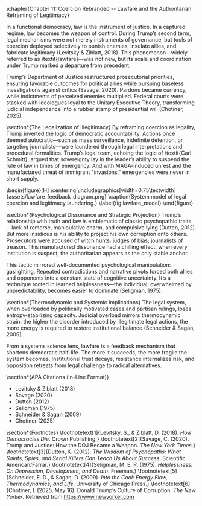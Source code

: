 \chapter{Chapter 11: Coercion Rebranded -- Lawfare and the Authoritarian Reframing of Legitimacy}

In a functional democracy, law is the instrument of justice. In a captured regime, law becomes the weapon of control. During Trump’s second term, legal mechanisms were not merely instruments of governance, but tools of coercion deployed selectively to punish enemies, insulate allies, and fabricate legitimacy (Levitsky & Ziblatt, 2018). This phenomenon—widely referred to as \textit{lawfare}—was not new, but its scale and coordination under Trump marked a departure from precedent.

Trump’s Department of Justice restructured prosecutorial priorities, ensuring favorable outcomes for political allies while pursuing baseless investigations against critics (Savage, 2020). Pardons became currency, while indictments of perceived enemies multiplied. Federal courts were stacked with ideologues loyal to the Unitary Executive Theory, transforming judicial independence into a rubber stamp of presidential will (Chotiner, 2025).

\section*{The Legalization of Illegitimacy}
By reframing coercion as legality, Trump inverted the logic of democratic accountability. Actions once deemed autocratic—such as mass surveillance, indefinite detention, or targeting journalists—were laundered through legal interpretations and procedural formalities. Trump’s legal team, echoing the logic of \textit{Carl Schmitt}, argued that sovereignty lay in the leader’s ability to suspend the rule of law in times of emergency. And with MAGA-induced unrest and the manufactured threat of immigrant "invasions," emergencies were never in short supply.

\begin{figure}[H]
    \centering
    \includegraphics[width=0.75\textwidth]{assets/lawfare_feedback_diagram.png}
    \caption{System model of legal coercion and legitimacy laundering.}
    \label{fig:lawfare_model}
\end{figure}

\section*{Psychological Dissonance and Strategic Projection}
Trump’s relationship with truth and law is emblematic of classic psychopathic traits—lack of remorse, manipulative charm, and compulsive lying (Dutton, 2012). But more insidious is his ability to project his own corruption onto others. Prosecutors were accused of witch hunts; judges of bias; journalists of treason. This manufactured dissonance had a chilling effect: when every institution is suspect, the authoritarian appears as the only stable anchor.

This tactic mirrored well-documented psychological manipulation: gaslighting. Repeated contradictions and narrative pivots forced both allies and opponents into a constant state of cognitive uncertainty. It’s a technique rooted in learned helplessness—the individual, overwhelmed by unpredictability, becomes easier to dominate (Seligman, 1975).

\section*{Thermodynamic and Systemic Implications}
The legal system, when overloaded by politically motivated cases and partisan rulings, loses entropy-stabilizing capacity. Judicial overload mirrors thermodynamic strain: the higher the disorder introduced by illegitimate legal actions, the more energy is required to restore institutional balance (Schneider & Sagan, 2009).

From a systems science lens, lawfare is a feedback mechanism that shortens democratic half-life. The more it succeeds, the more fragile the system becomes. Institutional trust decays, resistance internalizes risk, and opposition retreats from legal challenge to radical alternatives.

\section*{APA Citations (In-Line Format)}
- Levitsky & Ziblatt (2018)
- Savage (2020)
- Dutton (2012)
- Seligman (1975)
- Schneider & Sagan (2009)
- Chotiner (2025)

\section*{Footnotes}
\footnotetext[1]{Levitsky, S., & Ziblatt, D. (2018). *How Democracies Die*. Crown Publishing.}
\footnotetext[2]{Savage, C. (2020). Trump and Justice: How the DOJ Became a Weapon. *The New York Times*.}
\footnotetext[3]{Dutton, K. (2012). *The Wisdom of Psychopaths: What Saints, Spies, and Serial Killers Can Teach Us About Success*. Scientific American/Farrar.}
\footnotetext[4]{Seligman, M. E. P. (1975). *Helplessness: On Depression, Development, and Death*. Freeman.}
\footnotetext[5]{Schneider, E. D., & Sagan, D. (2009). *Into the Cool: Energy Flow, Thermodynamics, and Life*. University of Chicago Press.}
\footnotetext[6]{Chotiner, I. (2025, May 16). Donald Trump’s Culture of Corruption. *The New Yorker*. Retrieved from https://www.newyorker.com

